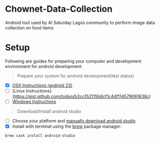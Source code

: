 # Chownet-Data-Collection
Android tool used by AI Saturday Lagos community to perform image data collection on food items

# Setup

Following are guides for preparing your computer and development environment for android development:

> Prepare your system for android development(test status)

- [x] [OSX Instructions (android 23)](https://gist.github.com/todun/1e38f486bb72d1387823b3380708284b)
- [ ] [Linux Instructions}(https://gist.github.com/todun/b2cc152115b8cf1c4df114579061638c)
- [ ] [Windows Instructions](https://gist.github.com/todun/7265a1ec4f52235d2316f520d161da35)

> Download/Install android studio

- [ ] Choose your platform and [manually download android studio](https://developer.android.com/studio/index.html#download)
- [x] Install with terminal using the [brew](https://brew.sh) package manager:
```bash
brew cask install android-studio
```